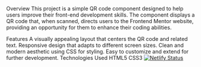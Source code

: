 Overview
This project is a simple QR code component designed to help users improve their front-end development skills.
The component displays a QR code that, when scanned, directs users to the Frontend Mentor website, 
providing an opportunity for them to enhance their coding abilities.

Features
A visually appealing layout that centers the QR code and related text.
Responsive design that adapts to different screen sizes.
Clean and modern aesthetic using CSS for styling.
Easy to customize and extend for further development.
Technologies Used
HTML5
CSS3
[![Netlify Status](https://api.netlify.com/api/v1/badges/197e8df3-aaff-4ac8-abc7-2681edd77d22/deploy-status)](https://app.netlify.com/sites/qr-c-c/deploys)
